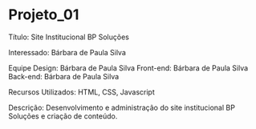 # Projeto_01 

Título: Site Institucional BP Soluções

Interessado: Bárbara de Paula Silva

Equipe
Design: Bárbara de Paula Silva
Front-end: Bárbara de Paula Silva
Back-end: Bárbara de Paula Silva

Recursos Utilizados: HTML, CSS, Javascript

Descrição: Desenvolvimento e administração do site institucional BP Soluções e criação de conteúdo.
